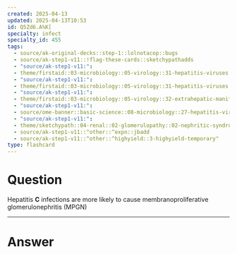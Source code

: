```yaml
---
created: 2025-04-13
updated: 2025-04-13T10:53
id: Q5Zd6.A%K[
specialty: infect
specialty_id: 455
tags:
  - source/ak-original-decks::step-1::lolnotacop::bugs
  - source/ak-step1-v11::!flag-these-cards::sketchypathadds
  - "source/ak-step1-v11:": 
  - theme/firstaid::03-microbiology::05-virology::31-hepatitis-viruses
  - "source/ak-step1-v11:": 
  - theme/firstaid::03-microbiology::05-virology::31-hepatitis-viruses::hepatitis-c
  - "source/ak-step1-v11:": 
  - theme/firstaid::03-microbiology::05-virology::32-extrahepatic-manifestations-of-hepatitis-b-&-c
  - "source/ak-step1-v11:": 
  - source/ome-banner::basic-science::08-microbiology::27-hepatitis-viruses
  - "source/ak-step1-v11:": 
  - theme/sketchypath::04-renal::02-glomerulopathy::02-nephritic-syndrome
  - source/ak-step1-v11::^other::^expn::jbadd
  - source/ak-step1-v11::^other::^highyield::3-highyield-temporary"
type: flashcard
---
```


# Question
Hepatitis **C** infections are more likely to cause membranoproliferative glomerulonephritis (MPGN)

---

# Answer
